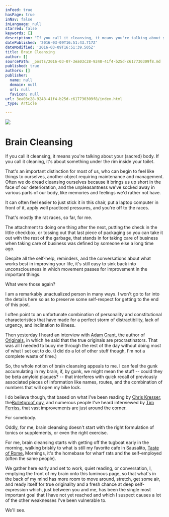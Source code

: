 ```yaml
---
inFeed: true
hasPage: true
inNav: false
inLanguage: null
starred: false
keywords: []
description: "If you call it cleansing, it means you're talking about your (sacred) body. If you're talking about cleaning, it's about something under the rim inside your toilet."
datePublished: '2016-03-09T16:51:43.717Z'
dateModified: '2016-03-09T16:51:39.505Z'
title: Brain Cleansing
author: []
sourcePath: _posts/2016-03-07-3ea03c28-9248-41f4-b25d-c617730309f8.md
published: true
authors: []
publisher:
  name: null
  domain: null
  url: null
  favicon: null
url: 3ea03c28-9248-41f4-b25d-c617730309f8/index.html
_type: Article

---
```

![](https://the-grid-user-content.s3-us-west-2.amazonaws.com/53fc82b4-7e82-4277-b4c2-9282bc536806.jpg)

# Brain Cleansing

If you call it cleansing, it means you're talking about your (sacred) body. If you call it cleaning, it's about something under the rim inside your toilet.

That's an important distinction for most of us, who can begin to feel like things to ourselves, another object requiring maintenance and management. Often we do dread cleansing ourselves because it brings us up short in the face of our deterioration, and the unpleasantness we've socked away in various parts of our body, like memories and feelings we'd rather not have.

It can often feel easier to just stick it in this chair, put a laptop computer in front of it, apply well practiced pressures, and you're off to the races.

That's mostly the rat races, so far, for me.

The attachment to doing one thing after the next, putting the check in the little checkbox, or tossing out that last piece of packaging so you can take it out with the rest of the garbage, that stands in for taking care of business when taking care of business was defined by someone else a long time ago.

Despite all the self-help, reminders, and the conversations about what works best in improving your life, it's still easy to sink back into unconsciousness in which movement passes for improvement in the important things.

What were those again?

I am a remarkably unactualized person in many ways. I won't go to far into the details here so as to preserve some self-respect for getting to the end of this post.

I often point to an unfortunate combination of personality and constitutional characteristics that have made for a perfect storm of distractibility, lack of urgency, and inclination to illness. 

Then yesterday I heard an interview with [Adam Grant][0], the author of [Originals][1], in which he said that the true originals are procrastinators. That was all I needed to buoy me through the rest of the day without doing most of what I set out to do. (I did do a lot of other stuff though, I'm not a complete waste of time.)

So, the whole notion of brain cleansing appeals to me. I can feel the gunk accumulating in my brain, if, by gunk, we might mean the stuff -- could they be beta amyloid plaques? -- that interferes with quick recall of previously associated pieces of information like names, routes, and the combination of numbers that will open my bike lock.

I do believe though, that based on what I've been reading by [Chris Kresser][2], the[Bulletproof guy][3], and numerous people I've heard interviewed by [Tim Ferriss][4], that vast improvements are just around the corner.

For somebody.

Oddly, for me, brain cleansing doesn't start with the right formulation of tonics or supplements, or even the right exercise.

For me, brain cleansing starts with getting off the tugboat early in the morning, walking briskly to what is still my favorite cafe in Sausalito, [Taste of Rome.][5] Mornings, it's the homebase for wharf rats and the self-employed (often the same people).

We gather here early and set to work, quiet reading, or conversation, I, emptying the front of my brain onto this luminous page, so that what's in the back of my mind has more room to move around, stretch, get some air, and ready itself for true originality and a fresh chance at deep self-expression which, just between you and me, has been the single most important goal that I have not yet reached and which I suspect causes a lot of the other weaknesses I've been vulnerable to.

We'll see.

[0]: http://www.adamgrant.net/
[1]: http://www.amazon.com/Originals-How-Non-Conformists-Move-World/dp/0525429565/ref=sr_1_1?ie=UTF8&qid=1457365693&sr=8-1&keywords=the+originals+book
[2]: http://chriskresser.com/
[3]: https://www.bulletproofexec.com/about-dave-asprey/
[4]: http://fourhourworkweek.com/podcast/
[5]: http://tasteofrome.co/